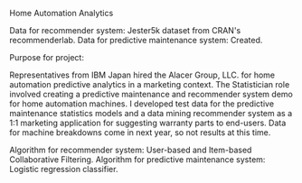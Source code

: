 
Home Automation Analytics

Data for recommender system: Jester5k dataset from CRAN's recommenderlab.
Data for predictive maintenance system: Created. 

Purpose for project:

Representatives from IBM Japan hired the Alacer Group, LLC. for home automation predictive analytics in a marketing context. The Statistician role involved creating a predictive maintenance and recommender system demo for home automation machines. I developed test data for the predictive maintenance statistics models and a data mining recommender system as a 1:1 marketing application for suggesting warranty parts to end-users. Data for machine breakdowns come in next year, so not results at this time.

Algorithm for recommender system: User-based and Item-based Collaborative Filtering. 
Algorithm for predictive maintenance system: Logistic regression classifier. 
